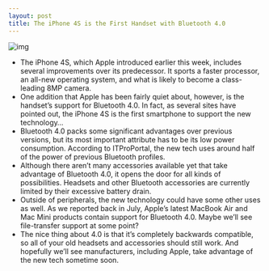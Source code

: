 ```yaml
---
layout: post
title: The iPhone 4S is the First Handset with Bluetooth 4.0
---
```

![img](http://media.idownloadblog.com/wp-content/uploads/2011/10/iphone-4s1-e1317885356315.jpg)
* The iPhone 4S, which Apple introduced earlier this week, includes several improvements over its predecessor. It sports a faster processor, an all-new operating system, and what is likely to become a class-leading 8MP camera.
* One addition that Apple has been fairly quiet about, however, is the handset’s support for Bluetooth 4.0. In fact, as several sites have pointed out, the iPhone 4S is the first smartphone to support the new technology…
* Bluetooth 4.0 packs some significant advantages over previous versions, but its most important attribute has to be its low power consumption. According to ITProPortal, the new tech uses around half of the power of previous Bluetooth profiles.
* Although there aren’t many accessories available yet that take advantage of Bluetooth 4.0, it opens the door for all kinds of possibilities. Headsets and other Bluetooth accessories are currently limited by their excessive battery drain.
* Outside of peripherals, the new technology could have some other uses as well. As we reported back in July, Apple’s latest MacBook Air and Mac Mini products contain support for Bluetooth 4.0. Maybe we’ll see file-transfer support at some point?
* The nice thing about 4.0 is that it’s completely backwards compatible, so all of your old headsets and accessories should still work. And hopefully we’ll see manufacturers, including Apple, take advantage of the new tech sometime soon.


